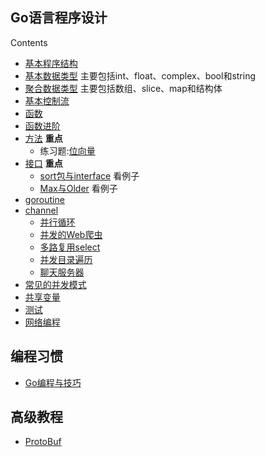 ## Go语言程序设计

Contents

  * [基本程序结构][1]
  * [基本数据类型][2]
	  主要包括int、float、complex、bool和string
  * [聚合数据类型][3]
	  主要包括数组、slice、map和结构体
  * [基本控制流][4]
  * [函数][5]
  * [函数进阶][6]
  * [方法][7]  **重点**
	* 练习题:[位向量][8]
  * [接口][9]    **重点**
	* [sort包与interface][10]  看例子
	* [Max与Older][11]  看例子
  * [goroutine][12]
  * [channel][13]
	* [并行循环][14]
	* [并发的Web爬虫][15]
	* [多路复用select][16]
	* [并发目录遍历][17]
	* [聊天服务器][18]
  * [常见的并发模式][19]
  * [共享变量][20]
  * [测试][21]
  * [网络编程][22]

## 编程习惯
  * [Go编程与技巧][23]

## 高级教程

  * [ProtoBuf][24]

[1]:	Chapter01/programstructure.md
[2]:	Chapter02/basictype.md
[3]:	Chapter04/compositetype.md
[4]:	More/basiccontrolflow.md
[5]:	More/function.md
[6]:	More/function2.md
[7]:	Chapter06/Methods.md
[8]:	Chapter06/intset.md
[9]:	Chapter07/interface.md
[10]:	Chapter07/sort.md
[11]:	Chapter07/max.md
[12]:	Chapter08/goroutine.md
[13]:	Chapter08/channel.md
[14]:	Chapter08/thumbnail.md
[15]:	Chapter08/concurrenceweb.md
[16]:	Chapter08/select.md
[17]:	Chapter08/du.md
[18]:	Chapter08/chat.md
[19]:	Chapter08/concurrence.md
[20]:	Chapter09/sharevar.md
[21]:	Chapter11/test.md
[22]:	NetworkGo/networkgo.md
[23]:	goodstyle.md
[24]:	Advanced/protocolbuffer.md
